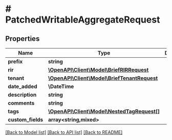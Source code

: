 # # PatchedWritableAggregateRequest

## Properties

Name | Type | Description | Notes
------------ | ------------- | ------------- | -------------
**prefix** | **string** |  | [optional]
**rir** | [**\OpenAPI\Client\Model\BriefRIRRequest**](BriefRIRRequest.md) |  | [optional]
**tenant** | [**\OpenAPI\Client\Model\BriefTenantRequest**](BriefTenantRequest.md) |  | [optional]
**date_added** | **\DateTime** |  | [optional]
**description** | **string** |  | [optional]
**comments** | **string** |  | [optional]
**tags** | [**\OpenAPI\Client\Model\NestedTagRequest[]**](NestedTagRequest.md) |  | [optional]
**custom_fields** | **array<string,mixed>** |  | [optional]

[[Back to Model list]](../../README.md#models) [[Back to API list]](../../README.md#endpoints) [[Back to README]](../../README.md)
